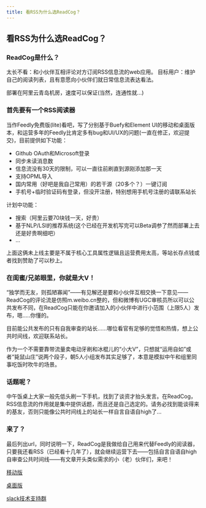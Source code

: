 ```yaml
---
title: 看RSS为什么选ReadCog？
---
```

## 看RSS为什么选ReadCog？

### ReadCog是什么？

太长不看：和小伙伴互相评论对方订阅RSS信息流的web应用。
目标用户：维护自己的阅读列表，且有意愿向小伙伴们就日常信息流表达看法。

部署在阿里云青岛机房，速度可以保证(当然，连通性就...)

### 首先要有一个RSS阅读器

当作Feedly免费版(lite)看吧，写了分别基于Buefy和Element UI的移动和桌面版本，和运营多年的Feedly比肯定多有bug和UI/UX的问题(一直在修正，欢迎提交)，目前提供如下功能：

- Github OAuth和Microsoft登录
- 同步未读消息数
- 信息流没有30天的限制，可以一直往前刷直到源刚添加那一天
- 支持OPML导入
- 国内常用（好吧是我自己常用）的若干源（20多个？）一键订阅
- 手机号+临时验证码有登录，但没开注册，特别想用手机号注册的请联系站长

计划中功能：

- 搜索（阿里云要70块钱一天，好贵）
- 基于NLP/LSI的推荐系统(这个已经在开发机写完可以Beta调参了然而部署上去还是好贵啊细吧）
- ...

上面这俩未上线主要是不属于核心工具属性逻辑且运营费用太高，等站长存点钱或者找到赞助了可以秒上。


### 在闺蜜/兄弟眼里，你就是大V！

“独学而无友，则孤陋寡闻”——有见解还是要和小伙伴互相交换一下意见——ReadCog的评论流是仿照m.weibo.cn整的，但和微博有UGC审核员所以可以公共发布不同，在ReadCog只能在你邀请加入的小伙伴中进行小范围（上限5人）发布，嗯.....你懂的。

目前能公共发布的只有自我审查的站长......哪位看官有足够的觉悟和热情，想上公共时间线，欢迎联系站长。

作为一个不需要靠带流量卖电动牙刷和冰棍儿的“小大V”，只想就“运用自如”或者“毙鼠山庄”说两个段子，朝5人小组发布其实足够了，本意是模拟中午和组里同事吃饭时吹牛的场景。

### 话题呢？

中午饭桌上大家一般先低头刷一下手机，找到了谈资才抬头发言。在ReadCog，RSS信息流的作用就是集中提供话题，而且还是自己选定的。请务必找到能谈得来的基友，否则只能像公共时间线上的站长一样自言自语自high了...

### 来了？

最后列出url，同时说明一下，ReadCog是我做给自己用来代替Feedly的阅读器，只要我还看RSS（已经看十几年了），就会继续运营下去——包括自言自语自high自审查公共时间线——有文章开头类似需求的小（老）伙伴们，来吧！

[移动版](https://m.readcog.cn/)

[桌面版](https://www.readcog.cn/)

[slack技术支持群](https://join.slack.com/t/readcog/shared_invite/enQtNzE4MzcxNTYxNTUzLTFlZjVkY2Y4ZWQ2YWM1NjBmYjdmYzRjYzQwZTljYzE5MjNhYTA3MTBmYWEwODdkYjI5OTMyZGZjODQ4ZDQ4YjQ)
